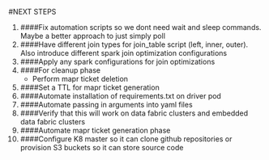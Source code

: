 #NEXT STEPS
1) ####Fix automation scripts so we dont need wait and sleep commands. Maybe a better approach to just simply poll
2) ####Have different join types for join_table script (left, inner, outer). Also introduce different spark join optimization configurations
3) ####Apply any spark configurations for join optimizations
4) ####For cleanup phase
    * Perform mapr ticket deletion
5) ####Set a TTL for mapr ticket generation
6) ####Automate installation of requirements.txt on driver pod
7) ####Automate passing in arguments into yaml files 
8) ####Verify that this will work on data fabric clusters and embedded data fabric clusters
9) ####Automate mapr ticket generation phase
10) ####Configure K8 master so it can clone github repositories or provision S3 buckets so it can store source code